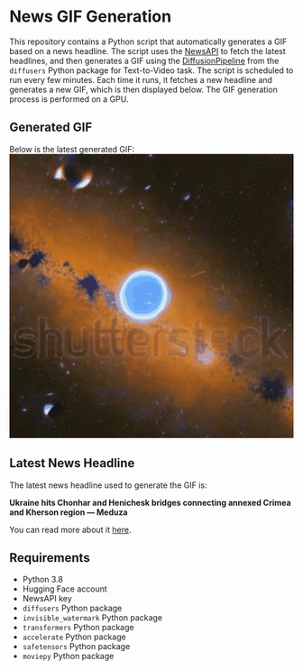 # News GIF Generation
This repository contains a Python script that automatically generates a GIF based on a news headline. The script uses the [NewsAPI](https://newsapi.org/) to fetch the latest headlines, and then generates a GIF using the [DiffusionPipeline](https://github.com/huggingface/diffusers) from the `diffusers` Python package for Text-to-Video task.
The script is scheduled to run every few minutes. Each time it runs, it fetches a new headline and generates a new GIF, which is then displayed below. The GIF generation process is performed on a GPU.

## Generated GIF
Below is the latest generated GIF:
![Generated GIF](output.gif?raw=true&v=1691465646)

## Latest News Headline
The latest news headline used to generate the GIF is:

**Ukraine hits Chonhar and Henichesk bridges connecting annexed Crimea and Kherson region — Meduza**

You can read more about it [here](https://meduza.io/en/news/2023/08/07/ukraine-hits-chonhar-and-henichesk-bridges-connecting-annexed-crimea-and-kherson-region).

## Requirements
- Python 3.8
- Hugging Face account
- NewsAPI key
- `diffusers` Python package
- `invisible_watermark` Python package
- `transformers` Python package
- `accelerate` Python package
- `safetensors` Python package
- `moviepy` Python package
